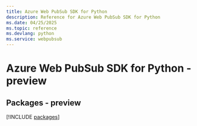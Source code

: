 ```yaml
---
title: Azure Web PubSub SDK for Python
description: Reference for Azure Web PubSub SDK for Python
ms.date: 04/25/2025
ms.topic: reference
ms.devlang: python
ms.service: webpubsub
---
```

# Azure Web PubSub SDK for Python - preview
## Packages - preview
[!INCLUDE [packages](web-pubsub-index.md)]